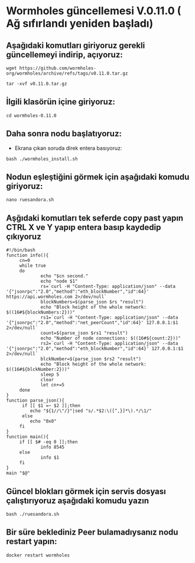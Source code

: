 # Wormholes güncellemesi  V.0.11.0 ( Ağ sıfırlandı yeniden başladı)

## Aşağıdaki komutları giriyoruz gerekli güncellemeyi indirip, açıyoruz:
```
wget https://github.com/wormholes-org/wormholes/archive/refs/tags/v0.11.0.tar.gz
```
```
tar -xvf v0.11.0.tar.gz
```

## İlgili klasörün içine giriyoruz:

```
cd wormholes-0.11.0
```

## Daha sonra nodu  başlatıyoruz:

* Ekrana çıkan soruda direk entera basıyoruz:

```
bash ./wormholes_install.sh 
```


## Nodun eşleştiğini görmek için aşağıdaki komudu giriyoruz:

```
nano ruesandora.sh
```
## Aşğıdaki komutları tek seferde copy past yapın  CTRL X ve Y yapıp entera basıp kaydedip çıkıyoruz 
```
#!/bin/bash
function info(){
     cn=0
     while true
     do
             echo "$cn second."
             echo "node $1"
             rs=`curl -H "Content-Type: application/json" --data '{"jsonrpc":"2.0","method":"eth_blockNumber","id":64}' https://api.wormholes.com 2>/dev/null`
             blockNumbers=$(parse_json $rs "result")
             echo "Block height of the whole network: $((16#${blockNumbers:2}))"
             rs1=`curl -H "Content-Type: application/json" --data '{"jsonrpc":"2.0","method":"net_peerCount","id":64}' 127.0.0.1:$1 2>/dev/null`
             count=$(parse_json $rs1 "result")
             echo "Number of node connections: $((16#${count:2}))"
             rs2=`curl -H "Content-Type: application/json" --data '{"jsonrpc":"2.0","method":"eth_blockNumber","id":64}' 127.0.0.1:$1 2>/dev/null`
             blckNumber=$(parse_json $rs2 "result")
             echo "Block height of the whole network: $((16#${blckNumber:2}))"
             sleep 5
             clear
             let cn+=5
     done
}
function parse_json(){
      if [[ $1 =~ $2 ]];then
         echo "${1//\"/}"|sed "s/.*$2:\([^,}]*\).*/\1/"
      else
         echo "0x0"
     fi
}
function main(){
     if [[ $# -eq 0 ]];then
             info 8545
     else
             info $1
     fi
}
main "$@"
```
## Güncel blokları görmek için servis dosyası çalıştırıyoruz aşağıdaki komudu yazın

```
bash ./ruesandora.sh
```

## Bir süre beklediniz Peer bulamadıysanız nodu restart yapın:

```
docker restart wormholes
```
